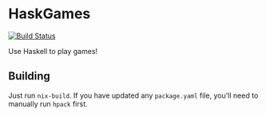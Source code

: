 # HaskGames

[![Build Status](https://travis-ci.org/AnthonySuper/HaskGames.svg?branch=master)](https://travis-ci.org/AnthonySuper/HaskGames)

Use Haskell to play games!

## Building

Just run `nix-build`.
If you have updated any `package.yaml` file, you'll need to manually run `hpack` first.
